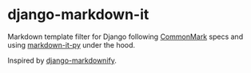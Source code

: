 # django-markdown-it

Markdown template filter for Django following [CommonMark](https://commonmark.org/) specs and using [markdown-it-py](https://github.com/executablebooks/markdown-it-py) under the hood.

Inspired by [django-markdownify](https://github.com/erwinmatijsen/django-markdownify/).

